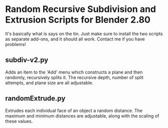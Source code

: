 # Random Recursive Subdivision and Extrusion Scripts for Blender 2.80

It's basically what is says on the tin. Just make sure to install the two scripts as separate add-ons, and it should all work. Contact me if you have problems!

## subdiv-v2.py

Adds an item to the 'Add' menu which constructs a plane and then randomly, recursively splits it. The recursive depth, number of split attempts, and plane size are all adjustable.

## randomExtrude.py

Extrudes each individual face of an object a random distance. The maximum and minimum distances are adjustable, along with the scaling of these values.
